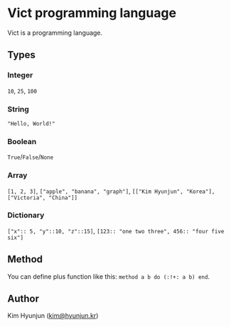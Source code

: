 Vict programming language
====

Vict is a programming language.

Types
----

### Integer

`10`, `25`, `100`

### String

`"Hello, World!"`

### Boolean

`True`/`False`/`None`

### Array

`[1, 2, 3]`, `["apple", "banana", "graph"]`, `[["Kim Hyunjun", "Korea"], ["Victoria", "China"]]`

### Dictionary

`["x":: 5, "y"::10, "z"::15]`, `[123:: "one two three", 456:: "four five six"]`

Method
----

You can define plus function like this: `method a b do (:!+: a b) end`.

Author
----

Kim Hyunjun (kim@hyunjun.kr)

